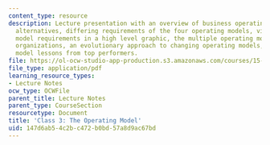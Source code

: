 ```yaml
---
content_type: resource
description: Lecture presentation with an overview of business operating models, four
  alternatives, differing requirements of the four operating models, visualizing operating
  model requirements in a high level graphic, the multiple operating models of complex
  organizations, an evolutionary approach to changing operating models, and operating
  model lessons from top performers.
file: https://ol-ocw-studio-app-production.s3.amazonaws.com/courses/15-571-generating-business-value-from-information-technology-spring-2009/147d6ab54c2bc472b0bd57a8d9ac67bd_MIT15_571s09_lec03.pdf
file_type: application/pdf
learning_resource_types:
- Lecture Notes
ocw_type: OCWFile
parent_title: Lecture Notes
parent_type: CourseSection
resourcetype: Document
title: 'Class 3: The Operating Model'
uid: 147d6ab5-4c2b-c472-b0bd-57a8d9ac67bd
---
```


